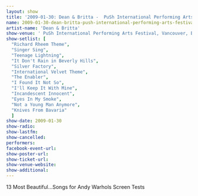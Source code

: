 ```yaml
---
layout: show
title: '2009-01-30: Dean & Britta -  PuSh International Performing Arts Festival, Vancouver, BC, Canada'
name: 2009-01-30-dean-britta-push-international-performing-arts-festival-vancouver-bc-canada
artist-name: 'Dean & Britta'
show-venue: ' PuSh International Performing Arts Festival, Vancouver, BC, Canada'
show-setlist: [
  "Richard Rheem Theme",
  "Singer Sing",
  "Teenage Lightning",
  "It Don't Rain in Beverly Hills",
  "Silver Factory",
  "International Velvet Theme",
  "The Enabler",
  "I Found It Not So",
  "I'll Keep It With Mine",
  "Incandescent Innocent",
  "Eyes In My Smoke",
  "Not a Young Man Anymore",
  "Knives From Bavaria"
  ]
show-date: 2009-01-30
show-radio: 
show-lastfm: 
show-cancelled: 
performers: 
facebook-event-url: 
show-poster-url: 
show-ticket-url: 
show-venue-website: 
show-additional: 
---
```


13 Most Beautiful...Songs for Andy Warhols Screen Tests